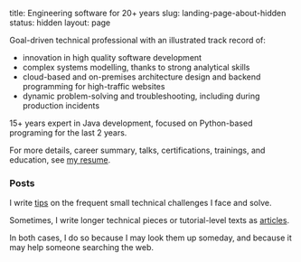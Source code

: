 title: Engineering software for 20+ years
slug: landing-page-about-hidden
status: hidden
layout: page

Goal-driven technical professional with an illustrated track record of:

* innovation in high quality software development
* complex systems modelling, thanks to strong analytical skills
* cloud-based and on-premises architecture design and backend programming for high-traffic websites
* dynamic problem-solving and troubleshooting, including during production incidents

15+ years expert in Java development, focused on Python-based programing for the last 2 years.

For more details, career summary, talks, certifications, trainings, and education, 
see [my resume]({filename}/pages/resume.md).

### Posts

I write [tips]({static}/categories.html#tips-ref) on the frequent small technical challenges I face and solve.

Sometimes, I write longer technical pieces or tutorial-level texts as [articles]({static}/categories.html#articles-ref).

In both cases, I do so because I may look them up someday, and because it may help someone searching the web.
